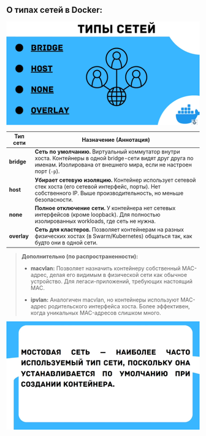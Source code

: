 ## О типах сетей в Docker:
![Сети в Docker](_Attachments_Docker_Network/Docker_Network.png)

| Тип сети    | Назначение (Аннотация)                                                                                                                                                             |
| ----------- | ---------------------------------------------------------------------------------------------------------------------------------------------------------------------------------- |
| **bridge**  | **Сеть по умолчанию.** Виртуальный коммутатор внутри хоста. Контейнеры в одной bridge-сети видят друг друга по именам. Изолирована от внешнего мира, если не настроен порт (`-p`). |
| **host**    | **Убирает сетевую изоляцию.** Контейнер использует сетевой стек хоста (его сетевой интерфейс, порты). Нет собственного IP. Выше производительность, но меньше безопасности.        |
| **none**    | **Полное отключение сети.** У контейнера нет сетевых интерфейсов (кроме loopback). Для полностью изолированных workloads, где сеть не нужна.                                       |
| **overlay** | **Сеть для кластеров.** Позволяет контейнерам на разных физических хостах (в Swarm/Kubernetes) общаться так, как будто они в одной сети.                                           |

>**Дополнительно (по распространенности):**
>- **macvlan:** Позволяет назначить контейнеру собственный MAC-адрес, делая его видимым в физической сети как обычное устройство. Для легаси-приложений, требующих настоящий MAC.
>    
> - **ipvlan:** Аналогичен macvlan, но контейнеры используют MAC-адрес родительского интерфейса хоста. Более эффективен, когда уникальных MAC-адресов слишком много.


![|790x442](./_Attachments_Docker_Network/image.png)









